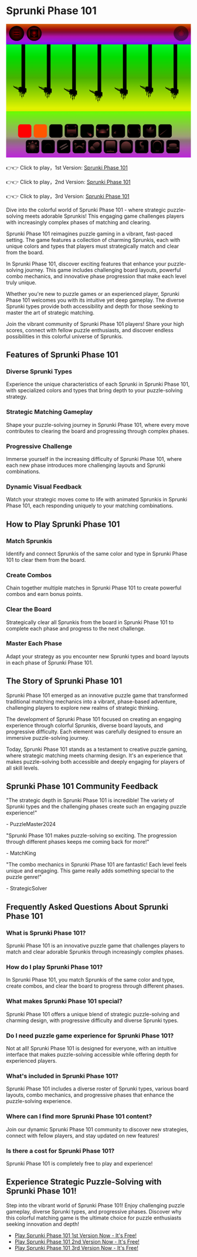 # Sprunki Phase 101

![Sprunki Phase 101](https://raw.githubusercontent.com/sprunkiscrunkly/sprunki-phase-101/refs/heads/main/sprunki-phase-101.png "Sprunki Phase 101")

👉👉 Click to play，1st Version: [Sprunki Phase 101](https://sprunksters.com/sprunki-phase-101/ "Sprunki Phase 101")

👉👉 Click to play，2nd Version: [Sprunki Phase 101](https://sprunkiscrunkly.com/sprunki-phase-101/ "Sprunki Phase 101")

👉👉 Click to play，3rd Version: [Sprunki Phase 101](https://sprunkipyramixed.com/sprunki-phase-101/ "Sprunki Phase 101")

Dive into the colorful world of  Sprunki Phase 101 - where strategic puzzle-solving meets adorable Sprunkis! This engaging game challenges players with increasingly complex phases of matching and clearing.

Sprunki Phase 101 reimagines puzzle gaming in a vibrant, fast-paced setting. The game features a collection of charming Sprunkis, each with unique colors and types that players must strategically match and clear from the board.

In Sprunki Phase 101, discover exciting features that enhance your puzzle-solving journey. This game includes challenging board layouts, powerful combo mechanics, and innovative phase progression that make each level truly unique.

Whether you're new to puzzle games or an experienced player, Sprunki Phase 101 welcomes you with its intuitive yet deep gameplay. The diverse Sprunki types provide both accessibility and depth for those seeking to master the art of strategic matching.

Join the vibrant community of Sprunki Phase 101 players! Share your high scores, connect with fellow puzzle enthusiasts, and discover endless possibilities in this colorful universe of Sprunkis.

## Features of Sprunki Phase 101

### Diverse Sprunki Types

Experience the unique characteristics of each Sprunki in Sprunki Phase 101, with specialized colors and types that bring depth to your puzzle-solving strategy.

### Strategic Matching Gameplay

Shape your puzzle-solving journey in Sprunki Phase 101, where every move contributes to clearing the board and progressing through complex phases.

### Progressive Challenge

Immerse yourself in the increasing difficulty of Sprunki Phase 101, where each new phase introduces more challenging layouts and Sprunki combinations.

### Dynamic Visual Feedback

Watch your strategic moves come to life with animated Sprunkis in Sprunki Phase 101, each responding uniquely to your matching combinations.

## How to Play Sprunki Phase 101

### Match Sprunkis

Identify and connect Sprunkis of the same color and type in Sprunki Phase 101 to clear them from the board.

### Create Combos

Chain together multiple matches in Sprunki Phase 101 to create powerful combos and earn bonus points.

### Clear the Board

Strategically clear all Sprunkis from the board in Sprunki Phase 101 to complete each phase and progress to the next challenge.

### Master Each Phase

Adapt your strategy as you encounter new Sprunki types and board layouts in each phase of Sprunki Phase 101.

## The Story of Sprunki Phase 101

Sprunki Phase 101 emerged as an innovative puzzle game that transformed traditional matching mechanics into a vibrant, phase-based adventure, challenging players to explore new realms of strategic thinking.

The development of Sprunki Phase 101 focused on creating an engaging experience through colorful Sprunkis, diverse board layouts, and progressive difficulty. Each element was carefully designed to ensure an immersive puzzle-solving journey.

Today, Sprunki Phase 101 stands as a testament to creative puzzle gaming, where strategic matching meets charming design. It's an experience that makes puzzle-solving both accessible and deeply engaging for players of all skill levels.

## Sprunki Phase 101 Community Feedback

"The strategic depth in Sprunki Phase 101 is incredible! The variety of Sprunki types and the challenging phases create such an engaging puzzle experience!"

\- PuzzleMaster2024

"Sprunki Phase 101 makes puzzle-solving so exciting. The progression through different phases keeps me coming back for more!"

\- MatchKing

"The combo mechanics in  Sprunki Phase 101 are fantastic! Each level feels unique and engaging. This game really adds something special to the puzzle genre!"

\- StrategicSolver

## Frequently Asked Questions About Sprunki Phase 101

### What is Sprunki Phase 101?

Sprunki Phase 101 is an innovative puzzle game that challenges players to match and clear adorable Sprunkis through increasingly complex phases.

### How do I play Sprunki Phase 101?

In Sprunki Phase 101, you match Sprunkis of the same color and type, create combos, and clear the board to progress through different phases.

### What makes Sprunki Phase 101 special?

Sprunki Phase 101 offers a unique blend of strategic puzzle-solving and charming design, with progressive difficulty and diverse Sprunki types.

### Do I need puzzle game experience for Sprunki Phase 101?

Not at all! Sprunki Phase 101 is designed for everyone, with an intuitive interface that makes puzzle-solving accessible while offering depth for experienced players.

### What's included in Sprunki Phase 101?

Sprunki Phase 101 includes a diverse roster of Sprunki types, various board layouts, combo mechanics, and progressive phases that enhance the puzzle-solving experience.

### Where can I find more Sprunki Phase 101 content?

Join our dynamic Sprunki Phase 101 community to discover new strategies, connect with fellow players, and stay updated on new features!

### Is there a cost for Sprunki Phase 101?

Sprunki Phase 101 is completely free to play and experience!

## Experience Strategic Puzzle-Solving with Sprunki Phase 101!

Step into the vibrant world of Sprunki Phase 101! Enjoy challenging puzzle gameplay, diverse Sprunki types, and progressive phases. Discover why this colorful matching game is the ultimate choice for puzzle enthusiasts seeking innovation and depth!

- [Play Sprunki Phase 101 1st Version Now - It's Free!](https://sprunksters.com/sprunki-phase-101/)
- [Play Sprunki Phase 101 2nd Version Now - It's Free!](https://sprunkiscrunkly.com/sprunki-phase-101/)
- [Play Sprunki Phase 101 3rd Version Now - It's Free!](https://sprunkipyramixed.com/sprunki-phase-101/)

